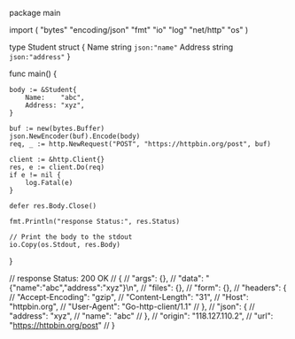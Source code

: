 package main

import (
	"bytes"
	"encoding/json"
	"fmt"
	"io"
	"log"
	"net/http"
	"os"
)

type Student struct {
	Name    string `json:"name"`
	Address string `json:"address"`
}

func main() {

	body := &Student{
		Name:    "abc",
		Address: "xyz",
	}

	buf := new(bytes.Buffer)
	json.NewEncoder(buf).Encode(body)
	req, _ := http.NewRequest("POST", "https://httpbin.org/post", buf)

	client := &http.Client{}
	res, e := client.Do(req)
	if e != nil {
		log.Fatal(e)
	}

	defer res.Body.Close()

	fmt.Println("response Status:", res.Status)

	// Print the body to the stdout
	io.Copy(os.Stdout, res.Body)
}


// response Status: 200 OK
// {
// 	"args": {},
// 	"data": "{\"name\":\"abc\",\"address\":\"xyz\"}\n",
// 	"files": {},
// 	"form": {},
// 	"headers": {
// 		"Accept-Encoding": "gzip",
// 		"Content-Length": "31",
// 		"Host": "httpbin.org",
// 		"User-Agent": "Go-http-client/1.1"
// 	},
// 	"json": {
// 		"address": "xyz",
// 		"name": "abc"
// 	},
// 	"origin": "118.127.110.2",
// 	"url": "https://httpbin.org/post"
// }
